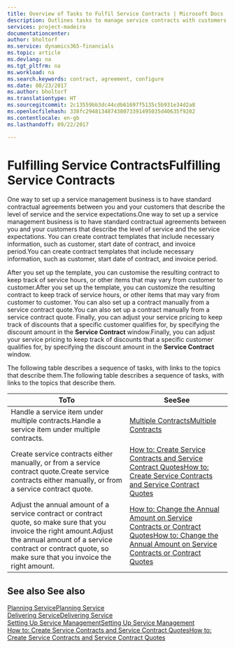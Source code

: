 ```yaml
---
title: Overview of Tasks to Fulfil Service Contracts | Microsoft Docs
description: Outlines tasks to manage service contracts with customers.
services: project-madeira
documentationcenter: 
author: bholtorf
ms.service: dynamics365-financials
ms.topic: article
ms.devlang: na
ms.tgt_pltfrm: na
ms.workload: na
ms.search.keywords: contract, agreement, configure
ms.date: 08/23/2017
ms.author: bholtorf
ms.translationtype: HT
ms.sourcegitcommit: 2c13559bb3dc44cdb61697f5135c5b931e34d2a8
ms.openlocfilehash: 338fc294813487438073391495035d40635f9202
ms.contentlocale: en-gb
ms.lasthandoff: 09/22/2017

---
```

# <a name="fulfilling-service-contracts"></a><span data-ttu-id="c9735-103">Fulfilling Service Contracts</span><span class="sxs-lookup"><span data-stu-id="c9735-103">Fulfilling Service Contracts</span></span> 
<span data-ttu-id="c9735-104">One way to set up a service management business is to have standard contractual agreements between you and your customers that describe the level of service and the service expectations.</span><span class="sxs-lookup"><span data-stu-id="c9735-104">One way to set up a service management business is to have standard contractual agreements between you and your customers that describe the level of service and the service expectations.</span></span> <span data-ttu-id="c9735-105">You can create contract templates that include necessary information, such as customer, start date of contract, and invoice period.</span><span class="sxs-lookup"><span data-stu-id="c9735-105">You can create contract templates that include necessary information, such as customer, start date of contract, and invoice period.</span></span>  
  
<span data-ttu-id="c9735-106">After you set up the template, you can customise the resulting contract to keep track of service hours, or other items that may vary from customer to customer.</span><span class="sxs-lookup"><span data-stu-id="c9735-106">After you set up the template, you can customize the resulting contract to keep track of service hours, or other items that may vary from customer to customer.</span></span> <span data-ttu-id="c9735-107">You can also set up a contract manually from a service contract quote.</span><span class="sxs-lookup"><span data-stu-id="c9735-107">You can also set up a contract manually from a service contract quote.</span></span> <span data-ttu-id="c9735-108">Finally, you can adjust your service pricing to keep track of discounts that a specific customer qualifies for, by specifying the discount amount in the **Service Contract** window.</span><span class="sxs-lookup"><span data-stu-id="c9735-108">Finally, you can adjust your service pricing to keep track of discounts that a specific customer qualifies for, by specifying the discount amount in the **Service Contract** window.</span></span>  

<span data-ttu-id="c9735-109">The following table describes a sequence of tasks, with links to the topics that describe them.</span><span class="sxs-lookup"><span data-stu-id="c9735-109">The following table describes a sequence of tasks, with links to the topics that describe them.</span></span>   
  
|<span data-ttu-id="c9735-110">**To**</span><span class="sxs-lookup"><span data-stu-id="c9735-110">**To**</span></span>|<span data-ttu-id="c9735-111">**See**</span><span class="sxs-lookup"><span data-stu-id="c9735-111">**See**</span></span>|  
|------------|-------------|  
|<span data-ttu-id="c9735-112">Handle a service item under multiple contracts.</span><span class="sxs-lookup"><span data-stu-id="c9735-112">Handle a service item under multiple contracts.</span></span> | [<span data-ttu-id="c9735-113">Multiple Contracts</span><span class="sxs-lookup"><span data-stu-id="c9735-113">Multiple Contracts</span></span>](service-multiple-contracts.md)|  
|<span data-ttu-id="c9735-114">Create service contracts either manually, or from a service contract quote.</span><span class="sxs-lookup"><span data-stu-id="c9735-114">Create service contracts either manually, or from a service contract quote.</span></span>| [<span data-ttu-id="c9735-115">How to: Create Service Contracts and Service Contract Quotes</span><span class="sxs-lookup"><span data-stu-id="c9735-115">How to: Create Service Contracts and Service Contract Quotes</span></span>](service-how-to-create-service-contracts-and-service-contract-quotes.md)|
|<span data-ttu-id="c9735-116">Adjust the annual amount of a service contract or contract quote, so make sure that you invoice the right amount.</span><span class="sxs-lookup"><span data-stu-id="c9735-116">Adjust the annual amount of a service contract or contract quote, so make sure that you invoice the right amount.</span></span>|[<span data-ttu-id="c9735-117">How to: Change the Annual Amount on Service Contracts or Contract Quotes</span><span class="sxs-lookup"><span data-stu-id="c9735-117">How to: Change the Annual Amount on Service Contracts or Contract Quotes</span></span>](service-how-to-change-the-annual-amount-on-service-contracts-or-contract-quotes.md)|

## <a name="see-also"></a><span data-ttu-id="c9735-118">See also </span><span class="sxs-lookup"><span data-stu-id="c9735-118">See also</span></span>
[<span data-ttu-id="c9735-119">Planning Service</span><span class="sxs-lookup"><span data-stu-id="c9735-119">Planning Service</span></span>](service-plan-service.md)  
[<span data-ttu-id="c9735-120">Delivering Service</span><span class="sxs-lookup"><span data-stu-id="c9735-120">Delivering Service</span></span>](service-deliver-service.md)  
[<span data-ttu-id="c9735-121">Setting Up Service Management</span><span class="sxs-lookup"><span data-stu-id="c9735-121">Setting Up Service Management</span></span>](service-setup-service.md)  
[<span data-ttu-id="c9735-122">How to: Create Service Contracts and Service Contract Quotes</span><span class="sxs-lookup"><span data-stu-id="c9735-122">How to: Create Service Contracts and Service Contract Quotes</span></span>](service-how-to-create-service-contracts-and-service-contract-quotes.md)  

